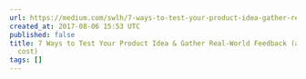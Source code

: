 ```yaml
---
url: https://medium.com/swlh/7-ways-to-test-your-product-idea-gather-real-world-feedback-at-little-to-no-cost-72717dc252c8?source=rss----f5af2b715248---4
created_at: 2017-08-06 15:53 UTC
published: false
title: 7 Ways to Test Your Product Idea & Gather Real-World Feedback (at little-to-no
  cost)
tags: []
---
```



